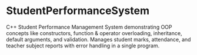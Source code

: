 # StudentPerformanceSystem
C++ Student Performance Management System demonstrating OOP concepts like constructors, function &amp; operator overloading, inheritance, default arguments, and validation. Manages student marks, attendance, and teacher subject reports with error handling in a single program.
